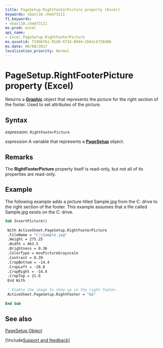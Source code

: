 ```yaml
---
title: PageSetup.RightFooterPicture property (Excel)
keywords: vbaxl10.chm473111
f1_keywords:
- vbaxl10.chm473111
ms.prod: excel
api_name:
- Excel.PageSetup.RightFooterPicture
ms.assetid: f33bbfb1-91d0-6724-0944-2b63c6720d86
ms.date: 06/08/2017
localization_priority: Normal
---
```



# PageSetup.RightFooterPicture property (Excel)

Returns a  **[Graphic](Excel.Graphic.md)** object that represents the picture for the right section of the footer. Used to set attributes of the picture.


## Syntax

_expression_. `RightFooterPicture`

_expression_ A variable that represents a **[PageSetup](Excel.PageSetup.md)** object.


## Remarks

The  **RightFooterPicture** property itself is read-only, but not all of its properties are read-only.


## Example

The following example adds a picture titled Sample.jpg from the C: drive to the right section of the footer. This example assumes that a file called Sample.jpg exists on the C: drive.


```vb
Sub InsertPicture() 
 
 With ActiveSheet.PageSetup.RightFooterPicture 
 .FileName = "C:\Sample.jpg" 
 .Height = 275.25 
 .Width = 463.5 
 .Brightness = 0.36 
 .ColorType = msoPictureGrayscale 
 .Contrast = 0.39 
 .CropBottom = -14.4 
 .CropLeft = -28.8 
 .CropRight = -14.4 
 .CropTop = 21.6 
 End With 
 
 ' Enable the image to show up in the right footer. 
 ActiveSheet.PageSetup.RightFooter = "&G" 
 
End Sub
```


## See also


[PageSetup Object](Excel.PageSetup.md)

[!include[Support and feedback](~/includes/feedback-boilerplate.md)]